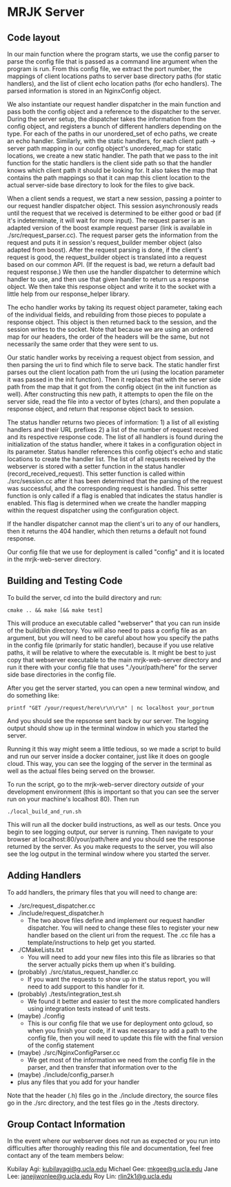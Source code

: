 # MRJK Server 

## Code layout

In our main function where the program starts, we use the config parser to parse the config file that is passed as a command line argument when the program is run. From this config file, we extract the port number, the mappings of client locations paths to server base directory paths (for static handlers), and the list of client echo location paths (for echo handlers). The parsed information is stored in an NginxConfig object.

We also instantiate our request handler dispatcher in the main function and pass both the config object and a reference to the dispatcher to the server. During the server setup, the dispatcher takes the information from the config object, and registers a bunch of different handlers depending on the type. For each of the paths in our unordered_set of echo paths, we create an echo handler. Similarly, with the static handlers, for each client path -> server path mapping in our config object's unordered_map for static locations, we create a new static handler. The path that we pass to the init function for the static handlers is the client side path so that the handler knows which client path it should be looking for. It also takes the map that contains the path mappings so that it can map this client location to the actual server-side base directory to look for the files to give back.

When a client sends a request, we start a new session, passing a pointer to our request handler dispatcher object. This session asynchronously reads until the request that we received is determined to be either good or bad (if it's indeterminate, it will wait for more input). The request parser is an adapted version of the boost example request parser (link is available in ./src/request_parser.cc). The request parser gets the information from the request and puts it in session's request_builder member object (also adapted from boost). After the request parsing is done, if the client's request is good, the request_builder object is translated into a request based on our common API. (If the request is bad, we return a default bad request response.) We then use the handler dispatcher to determine which handler to use, and then use that given handler to return us a response object. We then take this response object and write it to the socket with a little help from our response_helper library.

The echo handler works by taking its request object parameter, taking each of the individual fields, and rebuilding from those pieces to populate a response object. This object is then returned back to the session, and the session writes to the socket. Note that because we are using an ordered map for our headers, the order of the headers will be the same, but not necessarily the same order that they were sent to us.

Our static handler works by receiving a request object from session, and then parsing the uri to find which file to serve back. The static handler first parses out the client location path from the uri (using the location parameter it was passed in the init function). Then it replaces that with the server side path from the map that it got from the config object (in the init function as well). After constructing this new path, it attempts to open the file on the server side, read the file into a vector of bytes (chars), and then populate a response object, and return that response object back to session.

The status handler returns two pieces of information: 1) a list of all existing handlers and their URL prefixes 2) a list of the number of request received and its respective response code. The list of all handlers is found during the initialization of the status handler, where it takes in a configuration object in its parameter. Status handler references this config object's echo and static locations to create the handler list. The list of all requests received by the webserver is stored with a setter function in the status handler (record_received_request). This setter function is called within ./src/session.cc after it has been determined that the parsing of the request was successful, and the corresponding request is handled. This setter function is only called if a flag is enabled that indicates the status handler is enabled. This flag is determined when we create the handler mapping within the request dispatcher using the configuration object. 

If the handler dispatcher cannot map the client's uri to any of our handlers, then it returns the 404 handler, which then returns a default not found response.

Our config file that we use for deployment is called "config" and it is located in the mrjk-web-server directory. 


## Building and Testing Code

To build the server, cd into the build directory and run:

```
cmake .. && make [&& make test]
```

This will produce an executable called "webserver" that you can run inside of the build/bin directory. You will also need to pass a config file as an argument, but you will need to be careful about how you specify the paths in the config file (primarily for static handler), because if you use relative paths, it will be relative to where the executable is. It might be best to just copy that webserver executable to the main mrjk-web-server directory and run it there with your config file that uses "./your/path/here" for the server side base directories in the config file. 

After you get the server started, you can open a new terminal window, and do something like:

```
printf "GET /your/request/here\r\n\r\n" | nc localhost your_portnum
```

And you should see the repsonse sent back by our server. The logging output should show up in the terminal window in which you started the server.

Running it this way might seem a little tedious, so we made a script to build and run our server inside a docker container, just like it does on google cloud. This way, you can see the logging of the server in the terminal as well as the actual files being served on the browser.

To run the script, go to the mrjk-web-server directory *outside* of your development environment (this is important so that you can see the server run on your machine's localhost 80). Then run 
```
./local_build_and_run.sh
```
This will run all the docker build instructions, as well as our tests. Once you begin to see logging output, our server is running. Then navigate to your browser at localhost:80/your/path/here and you should see the response returned by the server. As you make requests to the server, you will also see the log output in the terminal window where you started the server.


## Adding Handlers

To add handlers, the primary files that you will need to change are:

- ./src/request_dispatcher.cc
- ./include/request_dispatcher.h
    - The two above files define and implement our request handler dispatcher. You will need to change these files to register your new handler based on the client uri from the request. The .cc file has a template/instructions to help get you started.
- ./CMakeLists.txt
    - You will need to add your new files into this file as libraries so that the server actually picks them up when it's building.
- (probably) ./src/status_request_handler.cc
    - If you want the requests to show up in the status report, you will need to add support to this handler for it.
- (probably) ./tests/integration_test.sh
    - We found it better and easier to test the more complicated handlers using integration tests instead of unit tests.
- (maybe) ./config
    - This is our config file that we use for deployment onto gcloud, so when you finish your code, if it was necessary to add a path to the config file, then you will need to update this file with the final version of the config statement
- (maybe) ./src/NginxConfigParser.cc
    - We get most of the information we need from the config file in the parser, and then transfer that information over to the 
- (maybe) ./include/config_parser.h
- plus any files that you add for your handler

Note that the header (.h) files go in the ./include directory, the source files go in the ./src directory, and the test files go in the ./tests directory. 

## Group Contact Information

In the event where our webserver does not run as expected or you run into difficulties after thoroughly reading this file and documentation, feel free contact any of the team members below:

Kubilay Agi: <kubilayagi@g.ucla.edu>
Michael Gee: <mkgee@g.ucla.edu>
Jane Lee: <janejiwonlee@g.ucla.edu>
Roy Lin: <rlin2k1@g.ucla.edu>